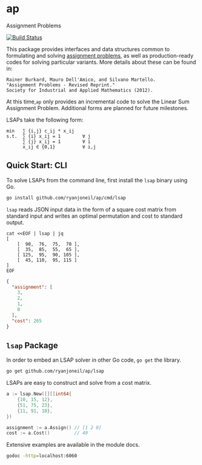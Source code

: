 # ap

Assignment Problems

[![Build Status](https://semaphoreci.com/api/v1/ryanjoneil/ap/branches/master/badge.svg)](https://semaphoreci.com/ryanjoneil/ap)

This package provides interfaces and data structures common to formulating and solving [assignment problems](https://en.wikipedia.org/wiki/Assignment_problem), as well as production-ready codes for solving particular variants. More details about these can be found in:

```text
Rainer Burkard, Mauro Dell'Amico, and Silvano Martello.
"Assignment Problems - Revised Reprint."
Society for Industrial and Applied Mathematics (2012).
```

At this time,`ap` only provides an incremental code to solve the Linear Sum Assignment Problem. Additional forms are planned for future milestones.

LSAPs take the following form:

```text
min   ∑ {i,j} c_ij * x_ij
s.t.  ∑ {i} x_ij = 1        ∀ j
      ∑ {j} x_ij = 1        ∀ i
      x_ij ∈ {0,1}          ∀ i,j
```

## Quick Start: CLI

To solve LSAPs from the command line, first install the `lsap` binary using Go.

```bash
go install github.com/ryanjoneil/ap/cmd/lsap
```

`lsap` reads JSON input data in the form of a square cost matrix from standard input and writes an optimal permutation and cost to standard output.

```
cat <<EOF | lsap | jq
[
    [  90,  76,  75,  70 ],
    [  35,  85,  55,  65 ],
    [ 125,  95,  90, 105 ],
    [  45, 110,  95, 115 ]
]
EOF
```

```json
{
  "assignment": [
    3,
    2,
    1,
    0
  ],
  "cost": 265
}
```

## `lsap` Package

In order to embed an LSAP solver in other Go code, `go get` the library.

```bash
go get github.com/ryanjoneil/ap/lsap
```

LSAPs are easy to construct and solve from a cost matrix.

```go
a := lsap.New([][]int64{
    {10, 15, 12},
    {51, 75, 23},
    {11, 91, 10},
})

assignment := a.Assign() // [1 2 0]
cost := a.Cost()         // 49
```

Extensive examples are available in the module docs.

```bash
godoc -http=localhost:6060
```
